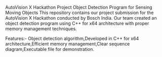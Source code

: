 AutoVision X Hackathon Project Object Detection Program for Sensing Moving Objects This repository contains our project submission for the AutoVision X Hackathon conducted by Bosch India. Our team created an object detection program using C++ for x64 architecture with proper memory management techniques.

Features:- Object detection algorithm,Developed in C++ for x64 architecture,Efficient memory management,Clear sequence diagram,Executable file for demonstration.
